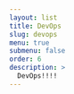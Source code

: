 ```yaml
---
layout: list
title: DevOps
slug: devops
menu: true
submenu: false
order: 6
description: >
  DevOps!!!!
---
```

